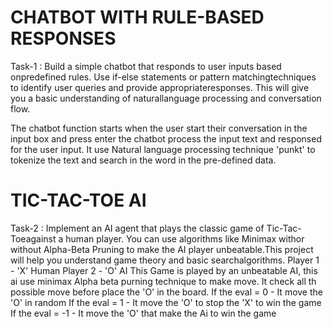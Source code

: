 # CHATBOT WITH RULE-BASED RESPONSES

Task-1 : Build a simple chatbot that responds to user inputs based onpredefined rules. Use if-else statements or pattern matchingtechniques to identify user queries and provide appropriateresponses. This will give you a basic understanding of naturallanguage processing and conversation flow.

The chatbot function starts when the user start their conversation in the input box and press enter the chatbot process the input text and responsed for the user input.
It use Natural language processing technique 'punkt' to tokenize the text and search in the word in the pre-defined data.

# TIC-TAC-TOE AI
Task-2 : Implement an AI agent that plays the classic game of Tic-Tac-Toeagainst a human player. You can use algorithms like Minimax withor without Alpha-Beta Pruning to make the AI player unbeatable.This project will help you understand game theory and basic searchalgorithms.
Player 1 - 'X' Human
Player 2 - 'O' AI
This Game is played by an unbeatable AI, this ai use minimax Alpha beta purning technique to make move. It check all th possible move before place the 'O' in the board.
If the eval = 0 - It move the 'O' in random
If the eval = 1 - It move the 'O' to stop the 'X' to win the game
If the eval = -1 - It move the 'O' that make the Ai to win the game
